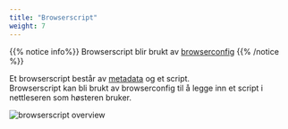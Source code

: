 ```yaml
---
title: "Browserscript"
weight: 7
---
```


{{% notice info%}}
Browserscript blir brukt av [browserconfig](../browserconfig)
{{% /notice %}}  

Et browserscript består av [metadata](../#veidemann-meta) og et script.  
Browserscript kan bli brukt av browserconfig til å legge inn et script i nettleseren som høsteren 
bruker.  

![browserscript overview](/img/browserscript/veidemann_dashboard_browserscript_overview.png)
